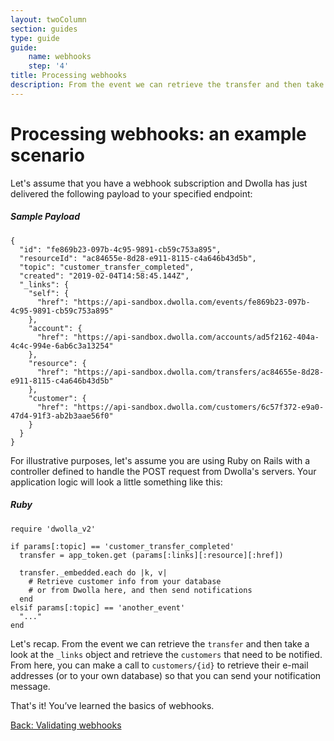```yaml
---
layout: twoColumn
section: guides
type: guide
guide:
    name: webhooks
    step: '4'
title: Processing webhooks
description: From the event we can retrieve the transfer and then take a look at the links object and retrieve the customers that need to be notified.
---
```


# Processing webhooks: an example scenario

Let's assume that you have a webhook subscription and Dwolla has just delivered the following payload to your specified endpoint:

##### Sample Payload

```jsonnoselect
{
  "id": "fe869b23-097b-4c95-9891-cb59c753a895",
  "resourceId": "ac84655e-8d28-e911-8115-c4a646b43d5b",
  "topic": "customer_transfer_completed",
  "created": "2019-02-04T14:58:45.144Z",
  "_links": {
    "self": {
      "href": "https://api-sandbox.dwolla.com/events/fe869b23-097b-4c95-9891-cb59c753a895"
    },
    "account": {
      "href": "https://api-sandbox.dwolla.com/accounts/ad5f2162-404a-4c4c-994e-6ab6c3a13254"
    },
    "resource": {
      "href": "https://api-sandbox.dwolla.com/transfers/ac84655e-8d28-e911-8115-c4a646b43d5b"
    },
    "customer": {
      "href": "https://api-sandbox.dwolla.com/customers/6c57f372-e9a0-47d4-91f3-ab2b3aae56f0"
    }
  }
}
```

For illustrative purposes, let's assume you are using Ruby on Rails with a controller defined to handle the POST request from Dwolla's servers. Your application logic will look a little something like this:

##### Ruby

```rubynoselect
require 'dwolla_v2'

if params[:topic] == 'customer_transfer_completed'
  transfer = app_token.get (params[:links][:resource][:href])

  transfer._embedded.each do |k, v|
    # Retrieve customer info from your database
    # or from Dwolla here, and then send notifications
  end
elsif params[:topic] == 'another_event'
  "..."
end
```

Let's recap. From the event we can retrieve the `transfer` and then take a look at the `_links` object and retrieve the `customers` that need to be notified. From here, you can make a call to `customers/{id}` to retrieve their e-mail addresses (or to your own database) so that you can send your notification message.

That's it! You’ve learned the basics of webhooks.

<nav class="pager-nav">
    <a href="./validating-webhooks.html">Back: Validating webhooks</a>
    <a href="" style="display:none;"></a>
</nav>
